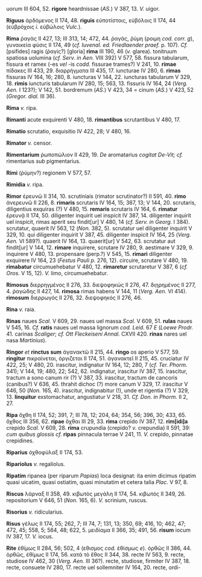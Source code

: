 uorum III 604, 52. **rigore** heardnissae (*AS.*) V 387, 13. *V.* uigor.

**Riguus** ἀρδόμενος II 174, 48. **riguis** εὐποτίστοις, εὐβόλοις II
174, 44 (εὐβρόχοις *i.* εὐβώλοις *Vulc.*).

**Rima** ῥαγάς II 427, 13; III 313, 14; 472, 44. ῥαγάς, ῥύμη (ροιμη
*cod. corr. g*), γυναικεία φύσις II 174, 49 (*cf. Iuvenal. ed.
Friedlaender praef.* p. 107). *Cf.* [psifides] ragis (ῥαγίς?)
[gloria] **rima** III 190, 46 (*v.* glarea). tonitruum spatiosa
uolumina (*cf. Serv. in Aen.* VIII 392) V 577, 58. fissura tabularum,
fissura et ramex (-es *vel* -is *codd.* fissurae trames?) V 241, 10.
**rimae** πίδακες III 433, 29. διαρρήγματα III 435, 17. iuncturae IV
280, 6. **rimas** fissuras IV 164, 16; 280, 8. iuncturas V 144, 22.
iuncturas tabularum V 329, 18. **rimis** iuncturis tabularum IV 280, 15;
563, 13. fissuris IV 164, 24 (*Verg. Aen.* I 123?); V 142, 51.
bordremum (*AS.*) V 423, 34 = cinum (*AS.*) V 423, 52 (*Gregor. dial.*
III 36).

**Rima** *v.* ripa.

**Rimanti** acute exquirenti V 480, 18. **rimantibus** scrutantibus V
480, 17.

**Rimatio** scrutatio, exquisitio IV 422, 28; V 480, 16.

**Rimator** *v.* censor.

**Rimentarium** ῥωποπώλιον II 429, 19. *De* aromatarius *cogitat De-Vit;
cf.* rimentarius *sub* pigmentarius.

**Rimi** (ῥύμην?) regionem V 577, 57.

**Rimidia** *v.* ripa.

**Rimor** ἐρευνῶ II 314, 10. scrutiniais (rimator scrutinator?) II 591,
40. **rimo** ἀνερευνῶ II 226, 8. **rimaris** scrutaris IV 164, 15; 387,
13; V 144, 20. scrutaris, diligentius exquiras (?) V 480, 15.
**remaris** scrutaris IV 164, 6. **rimatur** ἐρευνᾷ II 174, 50.
diligenter inquirit uel inspicit IV 387, 14. diligenter inquirit uel
inspicit, rimas aperit seu findit[ur] V 480, 14 (*cf. Serv. in Georg.*
I 384). scrutatur, quaerit IV 563, 12 (*Non.* 382, 5). scrutatur uel
diligenter inquirit V 329, 10. qui diligenter inquirit V 387, 45.
diligenter inspicit IV 164, 25 (*Verg. Aen.* VI 589?). quaerit IV 164,
13. quaerit[ur] V 542, 63. scrutatur aut findit[ur] V 144, 12.
**rimare** inquirere, scrutare IV 280, 9. aestimare V 329, 9. inquirere
V 480, 13. propensare (perp.?) V 545, 15. **rimari** diligenter
exquirere IV 164, 23 (*Festus Pauli p.* 276, 12). circuire, scrutare V
480, 19. **rimabatur** circumuehebatur V 480, 12. **rimaretur**
scrutaretur V 387, 6 (*cf. Oros.* V 15, 12). *V.* limo, circumuehebatur.

**Rimosus** διερρηγμένος II 276, 33. διεψοφηκώς II 276, 47. διῃρημένος
II 277, 4. ῥαγώδης II 427, 14. **rimosa** rimas habens V 144, 11
(*Verg. Aen.* VI 414). **rimosum** διερρωγός II 276, 32. διεψοφηκός II
276, 46.

**Rina** *v.* raia.

**Rinas** naues *Scal.* V 609, 29. naues uel massa *Scal.* V 609, 51.
**rulas** naues V 545, 16. *Cf.* **ratis** naues uel massa lignorum
*cod. Leid.* 67 *E* (*Loewe Prodr.* 41. carinas *Scaliger*; *cf. Ott
Fleckeiseni Annal.* CXVII 420. **rinas** nares uel nasa *Martinius*).

**Ringor** *et* **rinctus sum** ἀγανακτῶ II 215, 44. **ringo** os aperio
V 577, 59. **ringitur** πικραίνεται, ὀργιζεται II 174, 51. ἀγανακτεῖ
II 215, 45. cruciatur IV 422, 25; V 480, 20. irascitur, indignatur IV
164, 12; 280, 7 (*cf. Ter. Phorm.* 341); V 144, 19; 480, 22; 542, 62.
indignatur, irascitur IV 387, 15. irascitur, tractum a sono canum rir
(?) V 387, 33. irascitur, tractum de cancoris (canibus?) V 636, 45.
thrahit dichoc (?) more canum V 329, 17. irascitur V 646, 50 (*Non.*
165, 4). irascitur, indignabitur (!), unde et rigentia (?) V 329, 13.
**linquitur** exstomachatur, angustiatur V 218, 31. *Cf. Don. in Phorm.*
II 2, 27.

**Ripa** ὄχθη II 174, 52; 391, 7; III 78, 12; 204, 64; 354, 56; 396, 30;
433, 65. ὄχθος III 356, 62. **ripae** ὄχθαι III 29, 33. **rima** crepido
IV 387, 12. **rim[idi]a** crepido *Scal.* V 609, 28. **rima** crupundia
(crepido? *v.* crepundia) II 591, 39: *cum quibus glossis cf.* **ripas**
pinnacula terrae V 241, 11. *V.* crepido, pinnatae crepidines.

**Riparius** ὀχθοφύλαξ II 174, 53.

**Ripariolus** *v.* regaliolus.

**Ripatim** ripanea (per riparum *Papias*) loca designat: ita enim
dicimus ripatim quasi uicatim, quasi ostiatim, quasi minutatim et cetera
talia *Plac.* V 97, 8.

**Riscus** λάρναξ II 358, 49. κιβωτὸς μεγάλη II 174, 54. κιβωτός II 349,
26. repositorium V 646, 51 (*Non.* 165, 6). *V.* scrinium, ruscus.

**Risorius** *v.* ridicularius.

**Risus** γέλως II 174, 55; 262, 7; III 74, 7; 131, 13; 350, 69; 416,
10; 462, 47; 472, 45; 558, 5; 564, 48; 622, 5. μειδίαμα II 366, 35; 491,
56. **risum** iocum IV 387, 17. *V.* iocus.

**Rite** ἐθίμως II 284, 56; 502, 4 (εθισμος *cod.* ἐθίσμως *e*). ὀρθῶς
II 386, 44. ὀρθῶς, ἐθίμως II 174, 56. κατὰ τὸ ἔθος II 344, 38. recte IV
563, 9. recte, studiose IV 462, 30 (*Verg. Aen.* III 36?). recte,
studiose, firmiter IV 387, 18. recte, consuete IV 280, 17. recte uel
sollemniter IV 164, 20. recte, ordi-

